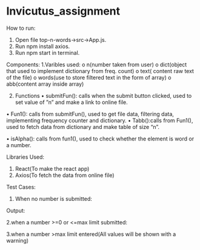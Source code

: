 # Invicutus_assignment

How to run:
1.	 Open file top-n-words->src->App.js.
2.	 Run npm install axios.
3.	 Run npm start in terminal.

Components:
1.Varibles used:
  o	n(number taken from user)
  o	dict(object that used to implement dictionary from freq. count)
  o	text( content raw text of the file)
  o	words(use to store filtered text in the form of    array)
  o	abb(content array inside array)

2.	Functions
  •	submitFun(): calls when the submit button clicked, used to set value of ”n” and make a link to online file.

  •	Fun1(): calls from submitFun(), used to get file data, filtering data, implementing frequency counter and dictionary.
  •	Tabb():calls from Fun1(), used to fetch data from dictionary and make table of size “n”.

  •	isAlpha(): calls from fun1(), used to check whether the element is word or a number.
  
Libraries Used:
  1. React(To make the react app)
  2. Axios(To fetch the data from online file)

Test Cases:
1.	When no number is submitted:
 
Output:
 
2.when a number >=0 or <=max limit submitted:
 

3.when a number >max limit entered(All values will be shown with a warning)
 



